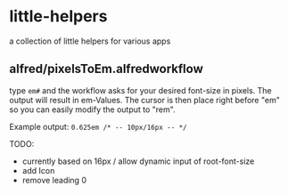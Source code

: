 # little-helpers
a collection of little helpers for various apps

## alfred/pixelsToEm.alfredworkflow
type `em#` and the workflow asks for your desired font-size in pixels.
The output will result in em-Values. The cursor is then place right before "em" so you can easily modify the output to "rem".

Example output: `0.625em /* -- 10px/16px -- */`

TODO:
- currently based on 16px / allow dynamic input of root-font-size
- add Icon
- remove leading 0
